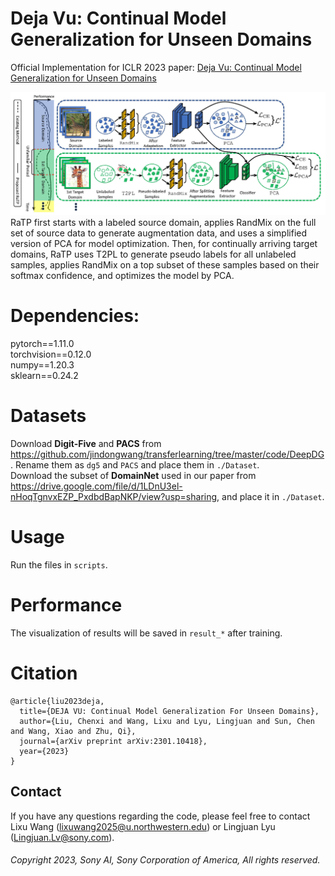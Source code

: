 # Deja Vu: Continual Model Generalization for Unseen Domains  
Official Implementation for ICLR 2023 paper: [Deja Vu: Continual Model Generalization for Unseen Domains](https://arxiv.org/pdf/2301.10418.pdf)

![Overview](./fig/overview.jpg)  
RaTP first starts with a labeled source domain, applies RandMix on the full set of source data to generate augmentation data, and uses a simplified version of PCA for model optimization. Then, for continually arriving target domains, RaTP uses T2PL to generate pseudo labels for all unlabeled samples, applies RandMix on a top subset of these samples based on their softmax confidence, and optimizes the model by PCA.

# Dependencies:
pytorch==1.11.0  
torchvision==0.12.0  
numpy==1.20.3  
sklearn==0.24.2  

# Datasets
Download **Digit-Five** and **PACS** from https://github.com/jindongwang/transferlearning/tree/master/code/DeepDG. Rename them as `dg5` and `PACS` and place them in `./Dataset`.  
Download the subset of **DomainNet** used in our paper from https://drive.google.com/file/d/1LDnU3el-nHoqTgnvxEZP_PxdbdBapNKP/view?usp=sharing, and place it in `./Dataset`.  

# Usage
Run the files in `scripts`.

# Performance
The visualization of results will be saved in `result_*` after training.

# Citation
```
@article{liu2023deja,
  title={DEJA VU: Continual Model Generalization For Unseen Domains},
  author={Liu, Chenxi and Wang, Lixu and Lyu, Lingjuan and Sun, Chen and Wang, Xiao and Zhu, Qi},
  journal={arXiv preprint arXiv:2301.10418},
  year={2023}
}
```

## Contact

If you have any questions regarding the code, please feel free to contact Lixu Wang (lixuwang2025@u.northwestern.edu) or Lingjuan Lyu (Lingjuan.Lv@sony.com).

###### Copyright 2023, Sony AI, Sony Corporation of America, All rights reserved.
